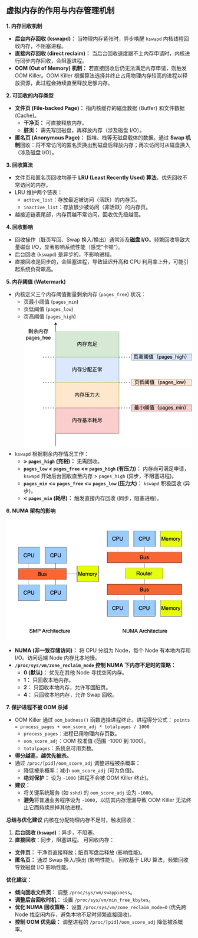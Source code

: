 
## 虚拟内存的作用与内存管理机制

**1.  内存回收机制**
*   **后台内存回收 (kswapd)：** 当物理内存紧张时，异步唤醒 `kswapd` 内核线程回收内存，不阻塞进程。
*   **直接内存回收 (direct reclaim)：** 当后台回收速度跟不上内存申请时，内核进行同步内存回收，会阻塞进程。
*   **OOM (Out of Memory) 机制：** 若直接回收后仍无法满足内存申请，则触发 OOM Killer。OOM Killer 根据算法选择并终止占用物理内存较高的进程以释放资源，此过程会持续直至释放足够内存。

**2.  可回收的内存类型**
*   **文件页 (File-backed Page)：** 指内核缓存的磁盘数据 (Buffer) 和文件数据 (Cache)。
    *   **干净页：** 可直接释放内存。
    *   **脏页：** 需先写回磁盘，再释放内存（涉及磁盘 I/O）。
*   **匿名页 (Anonymous Page)：** 指堆、栈等无磁盘载体的数据。通过 **Swap 机制**回收：将不常访问的匿名页换出到磁盘后释放内存；再次访问时从磁盘换入（涉及磁盘 I/O）。

**3.  回收算法**
*   文件页和匿名页回收均基于 **LRU (Least Recently Used) 算法**，优先回收不常访问的内存。
*   LRU 维护两个链表：
    *   `active_list`：存放最近被访问（活跃）的内存页。
    *   `inactive_list`：存放很少被访问（非活跃）的内存页。
*   越接近链表尾部，内存页越不常访问，回收优先级越高。

**4.  回收影响**
*   回收操作（脏页写回、Swap 换入/换出）通常涉及**磁盘 I/O**。频繁回收导致大量磁盘 I/O，显著影响系统性能（感觉“卡顿”）。
*   后台回收 (`kswapd`) 是异步的，不影响进程。
*   直接回收是同步的，会阻塞进程，导致延迟升高和 CPU 利用率上升，可能引起系统负荷飙高。

**5.  内存阈值 (Watermark)**
*   内核定义三个内存阈值衡量剩余内存 (`pages_free`) 状况：
    *   页最小阈值 (`pages_min`)
    *   页低阈值 (`pages_low`)
    *   页高阈值 (`pages_high`)
    ![](../Image/后台内存回收.png)
*   `kswapd` 根据剩余内存情况工作：
    *   **> `pages_high` (充裕)：** 无需回收。
    *   **`pages_low` < `pages_free` <= `pages_high` (有压力)：** 内存尚可满足申请，`kswapd` 开始后台回收直至内存 > `pages_high` (异步，不阻塞进程)。
    *   **`pages_min` <= `pages_free` <= `pages_low` (压力大)：** `kswapd` 积极回收 (异步)。
    *   **< `pages_min` (耗尽)：** 触发直接内存回收 (同步，阻塞进程)。

**6.  NUMA 架构的影响**

![alt text](../Image/NUMA.png)
*   **NUMA (非一致存储访问)：** 将 CPU 分组为 Node，每个 Node 有本地内存和 I/O。访问远端 Node 内存比本地慢。
*   **`/proc/sys/vm/zone_reclaim_mode` 控制 NUMA 下内存不足时的策略：**
    *   **0 (默认)：** 优先在其他 Node 寻找空闲内存。
    *   **1：** 只回收本地内存。
    *   **2：** 只回收本地内存，允许写回脏页。
    *   **4：** 只回收本地内存，允许 Swap 回收。

**7.  保护进程不被 OOM 杀掉**
*   OOM Killer 通过 `oom_badness()` 函数选择进程终止。进程得分公式：
    `points = process_pages + oom_score_adj * totalpages / 1000`
    *   `process_pages`：进程已用物理内存页数。
    *   `oom_score_adj`：OOM 校准值 (范围 -1000 到 1000)。
    *   `totalpages`：系统总可用页数。
*   **得分越高，越优先被杀。**
*   通过 `/proc/[pid]/oom_score_adj` 调整进程被杀概率：
    *   降低被杀概率：减小 `oom_score_adj` (可为负值)。
    *   **绝对保护：** 设为 `-1000` (进程不会被 OOM Killer 终止)。
*   **建议：**
    *   将关键系统服务 (如 `sshd`) 的 `oom_score_adj` 设为 `-1000`。
    *   **避免**将普通业务程序设为 `-1000`，以防其内存泄漏导致 OOM Killer 无法终止它而持续杀掉其他进程。

**总结与优化建议**
内核在分配物理内存不足时，触发回收：
1.  **后台回收 (`kswapd`)**：异步，不阻塞。
2.  **直接回收**：同步，阻塞进程。
可回收内存：
*   **文件页：** 干净页直接释放；脏页写盘后释放 (影响性能)。
*   **匿名页：** 通过 Swap 换入/换出 (影响性能)。
回收基于 LRU 算法，频繁回收导致磁盘 I/O 影响性能。

**优化建议：**
*   **倾向回收文件页：** 调整 `/proc/sys/vm/swappiness`。
*   **调整后台回收时机：** 设置 `/proc/sys/vm/min_free_kbytes`。
*   **优化 NUMA 回收策略：** 设置 `/proc/sys/vm/zone_reclaim_mode=0` (优先跨 Node 找空闲内存，避免本地不足时频繁直接回收)。
*   **控制 OOM 优先级：** 调整进程的 `/proc/[pid]/oom_score_adj` 降低被杀概率。
